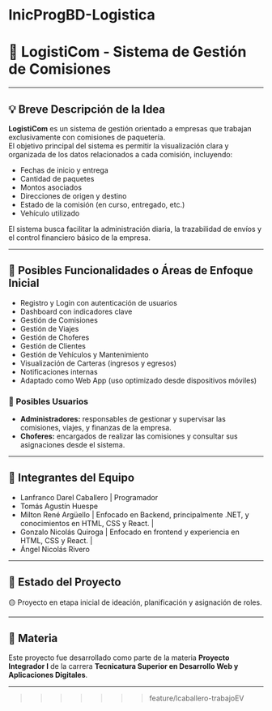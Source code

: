 # InicProgBD-Logistica

# 🚚 LogistiCom - Sistema de Gestión de Comisiones

---

## 💡 Breve Descripción de la Idea

**LogistiCom** es un sistema de gestión orientado a empresas que trabajan exclusivamente con comisiones de paquetería.  
El objetivo principal del sistema es permitir la visualización clara y organizada de los datos relacionados a cada comisión, incluyendo:

- Fechas de inicio y entrega
- Cantidad de paquetes
- Montos asociados
- Direcciones de origen y destino
- Estado de la comisión (en curso, entregado, etc.)
- Vehículo utilizado

El sistema busca facilitar la administración diaria, la trazabilidad de envíos y el control financiero básico de la empresa.

---

## 🧭 Posibles Funcionalidades o Áreas de Enfoque Inicial

- Registro y Login con autenticación de usuarios
- Dashboard con indicadores clave
- Gestión de Comisiones
- Gestión de Viajes
- Gestión de Choferes
- Gestión de Clientes
- Gestión de Vehículos y Mantenimiento
- Visualización de Carteras (ingresos y egresos)
- Notificaciones internas
- Adaptado como Web App (uso optimizado desde dispositivos móviles)

### 👥 Posibles Usuarios

- **Administradores:** responsables de gestionar y supervisar las comisiones, viajes, y finanzas de la empresa.
- **Choferes:** encargados de realizar las comisiones y consultar sus asignaciones desde el sistema.

---

## 👥 Integrantes del Equipo
- Lanfranco Darel Caballero | Programador
- Tomás Agustín Huespe
- Milton René Argüello | Enfocado en Backend, principalmente .NET, y conocimientos en HTML, CSS y React. |
- Gonzalo Nicolás Quiroga | Enfocado en frontend y experiencia en HTML, CSS y React. |
- Ángel Nicolás Rivero

---

## 🚀 Estado del Proyecto

🟡 Proyecto en etapa inicial de ideación, planificación y asignación de roles.

---

## 📅 Materia

Este proyecto fue desarrollado como parte de la materia **Proyecto Integrador I** de la carrera **Tecnicatura Superior en Desarrollo Web y Aplicaciones Digitales**.

---
>>>>>>> feature/lcaballero-trabajoEV
